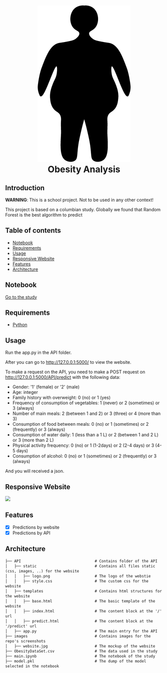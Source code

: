 <h1 align="center">
  <br>
   <img src="/API/static/logo.png"/>
  <br>
  Obesity Analysis
</h1>

## Introduction

**WARNING**: This is a school project. Not to be used in any other context!

This project is based on a columbian study. Globally we found that Random Forest is the best algorithm to predict 

## Table of contents
  * [Notebook](#Notebook)
  * [Requirements](#requirements)
  * [Usage](#usage)
  * [Responsive Website](#responsive-website)
  * [Features](#features)
  * [Architecture](#architecture)

## Notebook

[Go to the study](../main/main.ipynb)

## Requirements

  * [Python](https://www.python.org)

## Usage

Run the app.py in the API folder.

After you can go to http://127.0.0.1:5000/ to view the website.

To make a request on the API, you need to make a POST request on http://127.0.0.1:5000/API/predict with the following data:
  * Gender: '1' (female) or '2' (male)
  * Age: integer
  * Family history with overweight: 0 (no) or 1 (yes)
  * Frequency of consumption of vegetables: 1 (never) or 2 (sometimes) or 3 (always)
  * Number of main meals: 2 (between 1 and 2) or 3 (three) or 4 (more than 3)
  * Consumption of food between meals: 0 (no) or 1 (sometimes) or 2 (frequently) or 3 (always)
  * Consumption of water daily: 1 (less than a 1 L) or 2 (between 1 and 2 L) or 3 (more than 2 L)
  * Physical activity frequency: 0 (no) or 1 (1-2days) or 2 (2-4 days) or 3 (4-5 days)
  * Consumption of alcohol: 0 (no) or 1 (sometimes) or 2 (frequently) or 3 (always)

And you will received a json.

## Responsive Website

![](images/website.jpg)

## Features
- [X] Predictions by website
- [X] Predictions by API

## Architecture
```
├── API                                 # Contains folder of the API
│   ├── static                          # Contains all files static (css, images, ..) for the website
│   │   ├── logo.png                    # The logo of the webstie
│   │   ├── style.css                   # The custom css for the website
│   ├── templates                       # Contains html structures for the website
│   │   ├── base.html                   # The basic template of the website
│   │   ├── index.html                  # The content block at the '/' url
│   │   ├── predict.html                # The content block at the '/predict' url
│   ├── app.py                          # The main entry for the API
├── images                              # Contains images for the repo's screenshots
│   ├── website.jpg                     # The mockup of the website      
├── ObesityDataSet.csv                  # The data used in the study
├── main.ipynb                          # The notebook of the study
├── model.pkl                           # The dump of the model selected in the notebook
```
